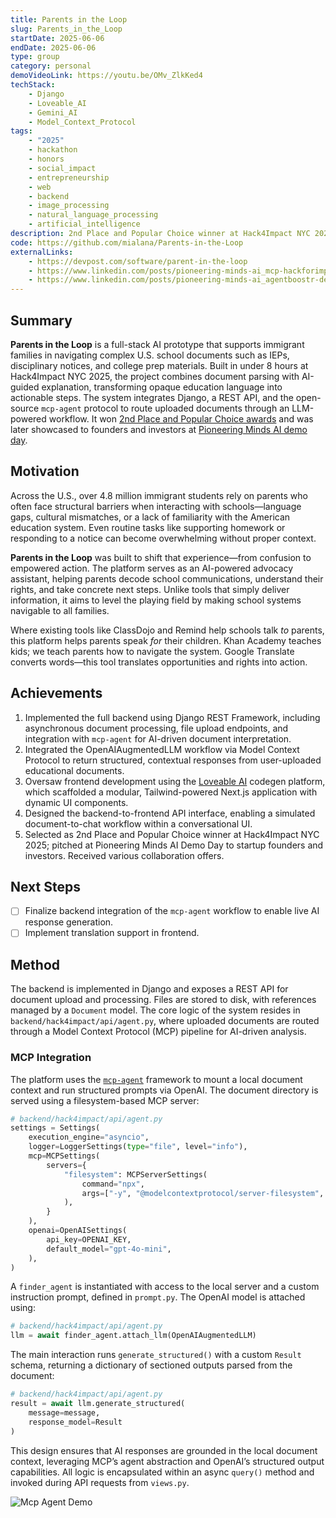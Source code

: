 ```yaml
---
title: Parents in the Loop
slug: Parents_in_the_Loop
startDate: 2025-06-06
endDate: 2025-06-06
type: group
category: personal
demoVideoLink: https://youtu.be/OMv_ZlkKed4
techStack:
    - Django
    - Loveable_AI
    - Gemini_AI
    - Model_Context_Protocol
tags:
    - "2025"
    - hackathon
    - honors
    - social_impact
    - entrepreneurship
    - web
    - backend
    - image_processing
    - natural_language_processing
    - artificial_intelligence
description: 2nd Place and Popular Choice winner at Hack4Impact NYC 2025. An AI-powered interface for school systems to bridge knowledge and language barriers for immigrant parents.
code: https://github.com/mialana/Parents-in-the-Loop
externalLinks:
    - https://devpost.com/software/parent-in-the-loop
    - https://www.linkedin.com/posts/pioneering-minds-ai_mcp-hackforimpact-aiforgood-activity-7337825872734814208-VP1g
    - https://www.linkedin.com/posts/pioneering-minds-ai_agentboostr-demoday-aiforgood-activity-7338354287523086337-pNHc
---
```


## Summary

**Parents in the Loop** is a full-stack AI prototype that supports immigrant families in navigating complex U.S. school documents such as IEPs, disciplinary notices, and college prep materials. Built in under 8 hours at Hack4Impact NYC 2025, the project combines document parsing with AI-guided explanation, transforming opaque education language into actionable steps. The system integrates Django, a REST API, and the open-source `mcp-agent` protocol to route uploaded documents through an LLM-powered workflow. It won [2nd Place and Popular Choice awards](https://www.linkedin.com/posts/pioneering-minds-ai_mcp-hackforimpact-aiforgood-activity-7337825872734814208-VP1g) and was later showcased to founders and investors at [Pioneering Minds AI demo day](https://www.linkedin.com/posts/pioneering-minds-ai_agentboostr-demoday-aiforgood-activity-7338354287523086337-pNHc).

## Motivation

Across the U.S., over 4.8 million immigrant students rely on parents who often face structural barriers when interacting with schools—language gaps, cultural mismatches, or a lack of familiarity with the American education system. Even routine tasks like supporting homework or responding to a notice can become overwhelming without proper context.

**Parents in the Loop** was built to shift that experience—from confusion to empowered action. The platform serves as an AI-powered advocacy assistant, helping parents decode school communications, understand their rights, and take concrete next steps. Unlike tools that simply deliver information, it aims to level the playing field by making school systems navigable to all families.

Where existing tools like ClassDojo and Remind help schools talk _to_ parents, this platform helps parents speak _for_ their children. Khan Academy teaches kids; we teach parents how to navigate the system. Google Translate converts words—this tool translates opportunities and rights into action.

## Achievements

1. Implemented the full backend using Django REST Framework, including asynchronous document processing, file upload endpoints, and integration with `mcp-agent` for AI-driven document interpretation.
2. Integrated the OpenAIAugmentedLLM workflow via Model Context Protocol to return structured, contextual responses from user-uploaded educational documents.
3. Oversaw frontend development using the [Loveable AI](https://lovable.dev/) codegen platform, which scaffolded a modular, Tailwind-powered Next.js application with dynamic UI components.
4. Designed the backend-to-frontend API interface, enabling a simulated document-to-chat workflow within a conversational UI.
5. Selected as 2nd Place and Popular Choice winner at Hack4Impact NYC 2025; pitched at Pioneering Minds AI Demo Day to startup founders and investors. Received various collaboration offers.

## Next Steps

- [ ] Finalize backend integration of the `mcp-agent` workflow to enable live AI response generation.
- [ ] Implement translation support in frontend.

## Method

The backend is implemented in Django and exposes a REST API for document upload and processing. Files are stored to disk, with references managed by a `Document` model. The core logic of the system resides in `backend/hack4impact/api/agent.py`, where uploaded documents are routed through a Model Context Protocol (MCP) pipeline for AI-driven analysis.

### MCP Integration

The platform uses the [`mcp-agent`](https://github.com/modelcontextprotocol/mcp-agent) framework to mount a local document context and run structured prompts via OpenAI. The document directory is served using a filesystem-based MCP server:

```python
# backend/hack4impact/api/agent.py
settings = Settings(
    execution_engine="asyncio",
    logger=LoggerSettings(type="file", level="info"),
    mcp=MCPSettings(
        servers={
            "filesystem": MCPServerSettings(
                command="npx",
                args=["-y", "@modelcontextprotocol/server-filesystem", filepath],
            ),
        }
    ),
    openai=OpenAISettings(
        api_key=OPENAI_KEY,
        default_model="gpt-4o-mini",
    ),
)
```

A `finder_agent` is instantiated with access to the local server and a custom instruction prompt, defined in `prompt.py`. The OpenAI model is attached using:

```python
# backend/hack4impact/api/agent.py
llm = await finder_agent.attach_llm(OpenAIAugmentedLLM)
```

The main interaction runs `generate_structured()` with a custom `Result` schema, returning a dictionary of sectioned outputs parsed from the document:

```python
# backend/hack4impact/api/agent.py
result = await llm.generate_structured(
    message=message,
    response_model=Result
)
```

This design ensures that AI responses are grounded in the local document context, leveraging MCP’s agent abstraction and OpenAI’s structured output capabilities. All logic is encapsulated within an async `query()` method and invoked during API requests from `views.py`.

![Mcp Agent Demo](assets/mcp_agent_demo.gif)
